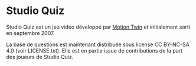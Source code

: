 # Studio Quiz 

Studio Quiz est un jeu vidéo développé par [Motion Twin](https://motion-twin.com/) et initialement sorti en septembre 2007.

La base de questions est maintenant distribuée sous license CC BY-NC-SA 4.0 (voir LICENSE.txt).
Elle est en partie issue de contributions de la part des joueurs de Studio Quiz.